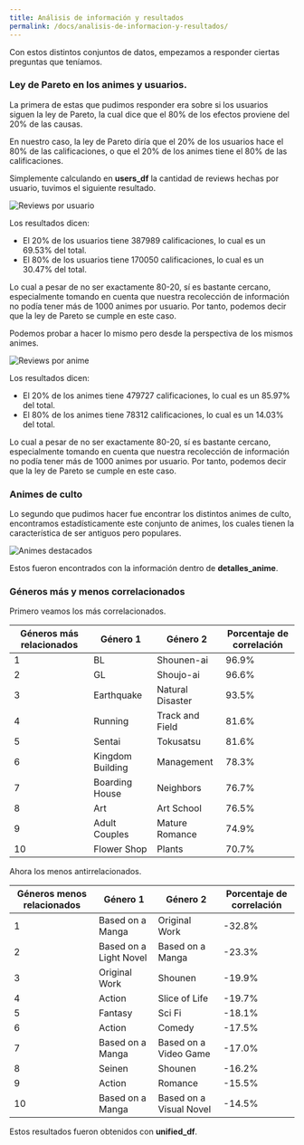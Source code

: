 ```yaml
---
title: Análisis de información y resultados
permalink: /docs/analisis-de-informacion-y-resultados/
---
```


Con estos distintos conjuntos de datos, empezamos a responder ciertas preguntas que teníamos.

### Ley de Pareto en los animes y usuarios.

La primera de estas que pudimos responder era sobre si los usuarios siguen la ley de Pareto, la cual dice que el 80% de los efectos proviene del 20% de las causas.

En nuestro caso, la ley de Pareto diría que el 20% de los usuarios hace el 80% de las calificaciones, o que el 20% de los animes tiene el 80% de las calificaciones.

Simplemente calculando en **users_df** la cantidad de reviews hechas por usuario, tuvimos el siguiente resultado.

![Reviews por usuario](/benjamin0jeda.github.io/assets/img/reviews_por_usuario.png/)

Los resultados dicen:
* El 20% de los usuarios tiene 387989 calificaciones, lo cual es un 69.53% del total.
* El 80% de los usuarios tiene 170050 calificaciones, lo cual es un 30.47% del total.

Lo cual a pesar de no ser exactamente 80-20, sí es bastante cercano, especialmente tomando en cuenta que nuestra recolección de información no podía tener más de 1000 animes por usuario.
Por tanto, podemos decir que la ley de Pareto se cumple en este caso.

Podemos probar a hacer lo mismo pero desde la perspectiva de los mismos animes.

![Reviews por anime](/benjamin0jeda.github.io/assets/img/reviews_por_anime.png/)

Los resultados dicen:
* El 20% de los animes tiene 479727 calificaciones, lo cual es un 85.97% del total.
* El 80% de los animes tiene 78312 calificaciones, lo cual es un 14.03% del total.

Lo cual a pesar de no ser exactamente 80-20, sí es bastante cercano, especialmente tomando en cuenta que nuestra recolección de información no podía tener más de 1000 animes por usuario.
Por tanto, podemos decir que la ley de Pareto se cumple en este caso.

### Animes de culto

Lo segundo que pudimos hacer fue encontrar los distintos animes de culto, encontramos estadísticamente este conjunto de animes, los cuales tienen la característica de ser antiguos pero populares.

![Animes destacados](/benjamin0jeda.github.io/assets/img/animes_destacados.png/)

Estos fueron encontrados con la información dentro de **detalles_anime**.

### Géneros más y menos correlacionados

Primero veamos los más correlacionados.

| Géneros más relacionados | Género 1      | Género 2         | Porcentaje de correlación |
|---------------------------|---------------|------------------|---------------------------|
| 1                         | BL            | Shounen-ai       | 96.9%                     |
| 2                         | GL            | Shoujo-ai        | 96.6%                     |
| 3                         | Earthquake    | Natural Disaster | 93.5%                     |
| 4                         | Running       | Track and Field  | 81.6%                     |
| 5                         | Sentai        | Tokusatsu        | 81.6%                     |
| 6                         | Kingdom Building | Management    | 78.3%                     |
| 7                         | Boarding House | Neighbors        | 76.7%                     |
| 8                         | Art           | Art School       | 76.5%                     |
| 9                         | Adult Couples | Mature Romance   | 74.9%                     |
| 10                        | Flower Shop   | Plants           | 70.7%                     |

Ahora los menos antirrelacionados.

| Géneros menos relacionados | Género 1                | Género 2                  | Porcentaje de correlación |
|-----------------------------|-------------------------|---------------------------|----------------------------|
| 1                           | Based on a Manga        | Original Work              | -32.8%                    |
| 2                           | Based on a Light Novel   | Based on a Manga           | -23.3%                    |
| 3                           | Original Work            | Shounen                   | -19.9%                    |
| 4                           | Action                  | Slice of Life              | -19.7%                    |
| 5                           | Fantasy                 | Sci Fi                    | -18.1%                    |
| 6                           | Action                  | Comedy                    | -17.5%                    |
| 7                           | Based on a Manga        | Based on a Video Game      | -17.0%                    |
| 8                           | Seinen                  | Shounen                   | -16.2%                    |
| 9                           | Action                  | Romance                   | -15.5%                    |
| 10                          | Based on a Manga        | Based on a Visual Novel    | -14.5%                    |

Estos resultados fueron obtenidos con **unified_df**.

